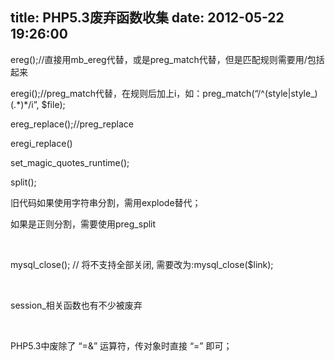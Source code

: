title: PHP5.3废弃函数收集
date: 2012-05-22 19:26:00
---

<p>
	ereg();//直接用mb_ereg代替，或是preg_match代替，但是匹配规则需要用/包括起来
</p>
<p>
	eregi();//preg_match代替，在规则后加上i，如：preg_match(“/^(style|style_)(.*)*/i”,&nbsp;$file);
</p>
<p>
	ereg_replace();//preg_replace
</p>
<p>
	eregi_replace()
</p>
<p>
	set_magic_quotes_runtime();
</p>
<p>
	split();
</p>
<p>
	旧代码如果使用字符串分割，需用explode替代；
</p>
<p>
	如果是正则分割，需要使用preg_split
</p>
<p>
	<br />
</p>
<p>
	mysql_close();&nbsp;//&nbsp;将不支持全部关闭,&nbsp;需要改为:mysql_close($link);
</p>
<p>
	<br />
</p>
<p>
	session_相关函数也有不少被废弃
</p>
<p>
	<br />
</p>
<p>
	PHP5.3中废除了&nbsp;“=&amp;”&nbsp;运算符，传对象时直接&nbsp;“=”&nbsp;即可；
</p>